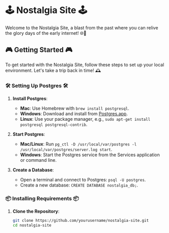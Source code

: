 # 🕹️ Nostalgia Site 🕹️

Welcome to the Nostalgia Site, a blast from the past where you can relive the glory days of the early internet! 🌐🚀

## 🎮 Getting Started 🎮

To get started with the Nostalgia Site, follow these steps to set up your local environment. Let's take a trip back in time! 🕰️

### 🛠️ Setting Up Postgres 🛠️


1. **Install Postgres**:
   - **Mac**: Use Homebrew with `brew install postgresql`.
   - **Windows**: Download and install from [Postgres.app](https://postgres.app).
   - **Linux**: Use your package manager, e.g., `sudo apt-get install postgresql postgresql-contrib`.


2. **Start Postgres**:
   - **Mac/Linux**: Run `pg_ctl -D /usr/local/var/postgres -l /usr/local/var/postgres/server.log start`.
   - **Windows**: Start the Postgres service from the Services application or command line.


3. **Create a Database**:
   - Open a terminal and connect to Postgres: `psql -U postgres`.
   - Create a new database: `CREATE DATABASE nostalgia_db;`.

### 📦 Installing Requirements 📦


1. **Clone the Repository**:
   ```sh
   git clone https://github.com/yourusername/nostalgia-site.git
   cd nostalgia-site
